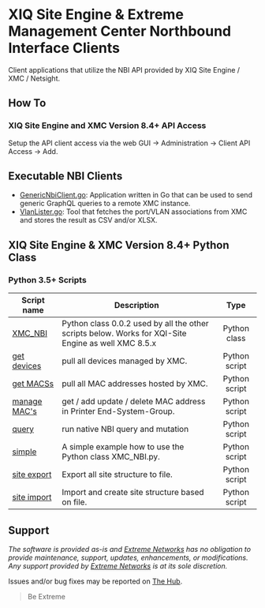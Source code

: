 # XIQ Site Engine & Extreme Management Center Northbound Interface Clients

Client applications that utilize the NBI API provided by XIQ Site Engine / XMC / Netsight.

## How To

### XIQ Site Engine and XMC Version 8.4+ API Access

Setup the API client access via the web GUI -> Administration -> Client API Access -> Add.

## Executable NBI Clients

* [GenericNbiClient.go](GenericNbiClient.go/README.md): Application written in Go that can be used to send generic GraphQL queries to a remote XMC instance.
* [VlanLister.go](VlanLister.go/README.md): Tool that fetches the port/VLAN associations from XMC and stores the result as CSV and/or XLSX.

## XIQ Site Engine & XMC Version 8.4+ Python Class

### Python 3.5+ Scripts

| Script name   | Description   | Type   |
| ------------- | ------------- |:------:|
| [XMC_NBI](Python3/XMC_NBI.py)|Python class 0.0.2 used by all the other scripts below. Works for XQI-Site Engine as well XMC 8.5.x|Python class|
| [get devices](Python3/get_devicese.py)| pull all devices managed by XMC.|Python script|
| [get MACSs](Python3/get_MAC.py)|pull all MAC addresses hosted by XMC.|Python script|
| [manage MAC's](Python3/manage_MAC.py)|get / add update / delete MAC address in Printer End-System-Group.|Python script|
| [query](Python3/query.py)|run native NBI query and mutation|Python script|
| [simple](Python3/simple.py)|A simple example how to use the Python class XMC_NBI.py.|Python script|
| [site export](Python3/site_export.py)|Export all site structure to file.|Python script|
| [site import](Python3/site_import.py)|Import and create site structure based on file.|Python script|

## Support

_The software is provided as-is and [Extreme Networks](http://www.extremenetworks.com/) has no obligation to provide maintenance, support, updates, enhancements, or modifications. Any support provided by [Extreme Networks](http://www.extremenetworks.com/) is at its sole discretion._

Issues and/or bug fixes may be reported on [The Hub](https://community.extremenetworks.com/).

>Be Extreme

